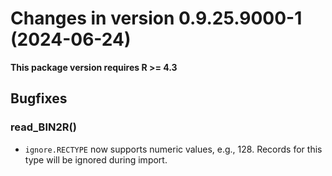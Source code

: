 




<!-- NEWS.md was auto-generated by NEWS.Rmd. Please DO NOT edit by hand!-->

# Changes in version 0.9.25.9000-1 (2024-06-24)

**This package version requires R \>= 4.3**

## Bugfixes

### read_BIN2R()

- `ignore.RECTYPE` now supports numeric values, e.g., 128. Records for
  this type will be ignored during import.
